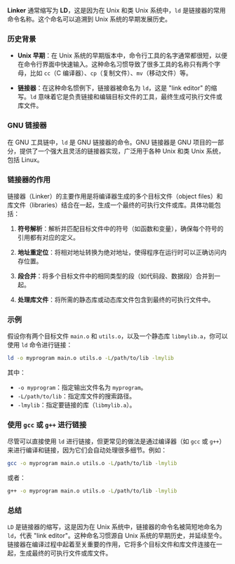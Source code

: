 **Linker** 通常缩写为 **LD**，这是因为在 Unix 和类 Unix 系统中，`ld` 是链接器的常用命令名称。这个命名可以追溯到 Unix 系统的早期发展历史。

### 历史背景

- **Unix 早期**：在 Unix 系统的早期版本中，命令行工具的名字通常都很短，以便在命令行界面中快速输入。这种命名习惯导致了很多工具的名称只有两个字母，比如 `cc`（C 编译器）、`cp`（复制文件）、`mv`（移动文件）等。
  
- **链接器**：在这种命名惯例下，链接器被命名为 `ld`，这是 "link editor" 的缩写。`ld` 意味着它是负责链接和编辑目标文件的工具，最终生成可执行文件或库文件。

### GNU 链接器

在 GNU 工具链中，`ld` 是 GNU 链接器的命令。GNU 链接器是 GNU 项目的一部分，提供了一个强大且灵活的链接器实现，广泛用于各种 Unix 和类 Unix 系统，包括 Linux。

### 链接器的作用

链接器（Linker）的主要作用是将编译器生成的多个目标文件（object files）和库文件（libraries）结合在一起，生成一个最终的可执行文件或库。具体功能包括：

1. **符号解析**：解析并匹配目标文件中的符号（如函数和变量），确保每个符号的引用都有对应的定义。

2. **地址重定位**：将相对地址转换为绝对地址，使得程序在运行时可以正确访问内存位置。

3. **段合并**：将多个目标文件中的相同类型的段（如代码段、数据段）合并到一起。

4. **处理库文件**：将所需的静态库或动态库文件包含到最终的可执行文件中。

### 示例

假设你有两个目标文件 `main.o` 和 `utils.o`，以及一个静态库 `libmylib.a`，你可以使用 `ld` 命令进行链接：

```sh
ld -o myprogram main.o utils.o -L/path/to/lib -lmylib
```

其中：
- `-o myprogram`：指定输出文件名为 `myprogram`。
- `-L/path/to/lib`：指定库文件的搜索路径。
- `-lmylib`：指定要链接的库（`libmylib.a`）。

### 使用 `gcc` 或 `g++` 进行链接

尽管可以直接使用 `ld` 进行链接，但更常见的做法是通过编译器（如 `gcc` 或 `g++`）来进行编译和链接，因为它们会自动处理很多细节。例如：

```sh
gcc -o myprogram main.o utils.o -L/path/to/lib -lmylib
```

或者：

```sh
g++ -o myprogram main.o utils.o -L/path/to/lib -lmylib
```

### 总结

`LD` 是链接器的缩写，这是因为在 Unix 系统中，链接器的命令名被简短地命名为 `ld`，代表 "link editor"。这种命名习惯源自 Unix 系统的早期历史，并延续至今。链接器在编译过程中起着至关重要的作用，它将多个目标文件和库文件连接在一起，生成最终的可执行文件或库文件。
